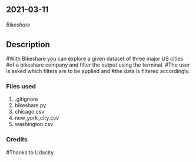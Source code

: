 ## 2021-03-11

###### Bikeshare

## Description
#With Bikeshare you can explore a given dataset of three major US cities
#of a bikeshare company and filter the output using the terminal.
#The user is asked which filters are to be applied and
#the data is filtered accordingly.

### Files used
1. .gitignore
1. bikeshare.py
1. chicago.csv
1. new_york_city.csv
1. washington.csv

### Credits
#Thanks to Udacity
